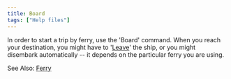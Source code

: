 ```yaml
---
title: Board
tags: ["Help files"]
---
```

In order to start a trip by ferry, use the 'Board' command. When you
reach your destination, you might have to '[Leave](Leave "wikilink")'
the ship, or you might disembark automatically -- it depends on the
particular ferry you are using.

See Also: [Ferry](Ferry "wikilink")
